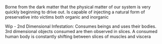 Borne from the dark matter that the physical matter of our system is very quickly beginning to drive out. Is capable of injecting a natural form of preservative into victims both organic and inorganic 

Wip - 2nd Dimensional Infestation: Consumes beings and uses their bodies. 3rd dimensional objects consumed are then observed in slices. A consumed human body is constantly shifting between slices of muscles and viscera
